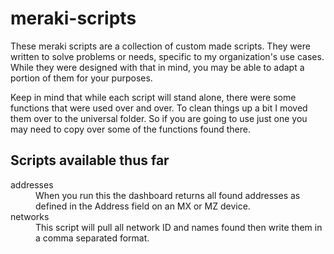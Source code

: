 # meraki-scripts

These meraki scripts are a collection of custom made scripts. They were
written to solve problems or needs, specific to my organization's use
cases. While they were designed with that in mind, you may be
able to adapt a portion of them for your purposes.

Keep in mind that while each script will stand alone, there were some 
functions that were used over and over. To clean things up a bit I 
moved them over to the universal folder. So if you are going to use 
just one you may need to copy over some of the functions found there.

## Scripts available thus far

<dl>
  <dt>addresses</dt>
  <dd>When you run this the dashboard returns all found addresses as 
    defined in the Address field on an MX or MZ device.</dd>
  <dt>networks</dt>
  <dd>This script will pull all network ID and names found then write 
    them in a comma separated format.</dd>
</dl>


